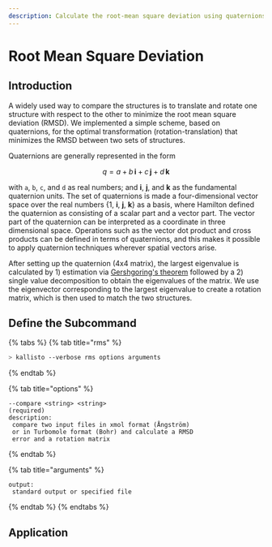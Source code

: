 ```yaml
---
description: Calculate the root-mean square deviation using quaternions.
---
```


# Root Mean Square Deviation

## Introduction

A widely used way to compare the structures is to translate and rotate one structure with respect to the other to minimize the root mean square deviation \(RMSD\). We implemented a simple scheme, based on quaternions, for the optimal transformation \(rotation-translation\) that minimizes the RMSD between two sets of structures.

Quaternions are generally represented in the form

$$
q = a+b\,\mathbf{i} +c\,\mathbf {j} +d\,\mathbf {k}
$$

with `a`, `b`, `c`, and `d` as real numbers; and **i**, **j**, and **k** as the fundamental quaternion units. The set of quaternions is made a four-dimensional vector space over the real numbers {1, **i**, **j**, **k**} as a basis, where Hamilton defined the quaternion as consisting of a scalar part and a vector part. The vector part of the quaternion can be interpreted as a coordinate in three dimensional space. Operations such as the vector dot product and cross products can be defined in terms of quaternions, and this makes it possible to apply quaternion techniques wherever spatial vectors arise. 

After setting up the quaternion \(4x4 matrix\), the largest eigenvalue is calculated by 1\) estimation via [Gershgoring's theorem](https://en.wikipedia.org/wiki/Gershgorin_circle_theorem) followed by a 2\) single value decomposition to obtain the eigenvalues of the matrix. We use the eigenvector corresponding to the largest eigenvalue  to create a rotation matrix, which is then used to match the two structures.



## Define the Subcommand

{% tabs %}
{% tab title="rms" %}
```bash
> kallisto --verbose rms options arguments
```
{% endtab %}

{% tab title="options" %}
```markup
--compare <string> <string>
(required)
description: 
 compare two input files in xmol format (Ångström) 
 or in Turbomole format (Bohr) and calculate a RMSD 
 error and a rotation matrix
```
{% endtab %}

{% tab title="arguments" %}
```text
output:
 standard output or specified file
```
{% endtab %}
{% endtabs %}

## Application


